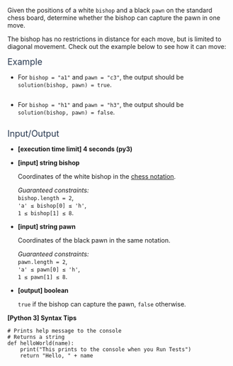 <p>Given the positions of a white <code>bishop</code> and a black <code>pawn</code> on the standard chess board, determine whether the bishop can capture the pawn in one move.</p>
<p>The bishop has no restrictions in distance for each move, but is limited to diagonal movement. Check out the example below to see how it can move:<br />
<img src="https://codesignal.s3.amazonaws.com/tasks/bishopAndPawn/img/bishop.jpg?_tm=1624426127191" alt /></p>
<p><span class="markdown--header" style="color:#2b3b52;font-size:1.4em">Example</span></p>
<ul>
<li>
<p>For <code>bishop = "a1"</code> and <code>pawn = "c3"</code>, the output should be<br />
<code>solution(bishop, pawn) = true</code>.</p>
<p><img src="https://codesignal.s3.amazonaws.com/tasks/bishopAndPawn/img/ex1.jpg?_tm=1624426127437" alt /></p>
</li>
<li>
<p>For <code>bishop = "h1"</code> and <code>pawn = "h3"</code>, the output should be<br />
<code>solution(bishop, pawn) = false</code>.</p>
<p><img src="https://codesignal.s3.amazonaws.com/tasks/bishopAndPawn/img/ex2.jpg?_tm=1624426127674" alt /></p>
</li>
</ul>
<p><span class="markdown--header" style="color:#2b3b52;font-size:1.4em">Input/Output</span></p>
<ul>
<li>
<p><strong>[execution time limit] 4 seconds (py3)</strong></p>
</li>
<li>
<p><strong>[input] string bishop</strong></p>
<p>Coordinates of the white bishop in the <a href="keyword://chess-notation" target="_blank">chess notation</a>.</p>
<p><em>Guaranteed constraints:</em><br />
<code>bishop.length = 2</code>,<br />
<code>'a' ≤ bishop[0] ≤ 'h'</code>,<br />
<code>1 ≤ bishop[1] ≤ 8</code>.</p>
</li>
<li>
<p><strong>[input] string pawn</strong></p>
<p>Coordinates of the black pawn in the same notation.</p>
<p><em>Guaranteed constraints:</em><br />
<code>pawn.length = 2</code>,<br />
<code>'a' ≤ pawn[0] ≤ 'h'</code>,<br />
<code>1 ≤ pawn[1] ≤ 8</code>.</p>
</li>
<li>
<p><strong>[output] boolean</strong></p>
<p><code>true</code> if the bishop can capture the pawn, <code>false</code> otherwise.</p>
</li>
</ul>
<p><strong>[Python 3] Syntax Tips</strong></p>
<pre><code class="language-python"><span class="hljs-comment"># Prints help message to the console</span>
<span class="hljs-comment"># Returns a string</span>
<span class="hljs-keyword">def</span> <span class="hljs-title function_">helloWorld</span>(<span class="hljs-params">name</span>):
    <span class="hljs-built_in">print</span>(<span class="hljs-string">"This prints to the console when you Run Tests"</span>)
    <span class="hljs-keyword">return</span> <span class="hljs-string">"Hello, "</span> + name

</code></pre>

